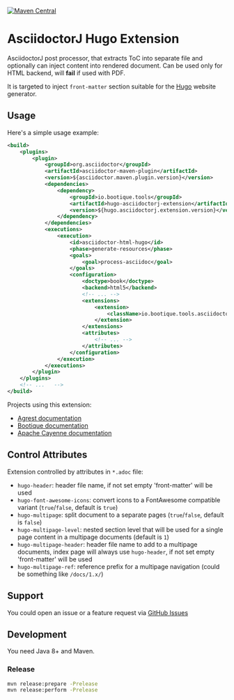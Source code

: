 [![Maven Central](https://img.shields.io/maven-central/v/io.bootique.tools/hugo-asciidoctorj-extension.svg?colorB=brightgreen)](https://search.maven.org/artifact/io.bootique.tools/hugo-asciidoctorj-extension)

# AsciidoctorJ Hugo Extension 

AsciidoctorJ post processor, that extracts ToC into separate file and optionally can inject content into rendered document. 
Can be used only for HTML backend, will **fail** if used with PDF.

It is targeted to inject `front-matter` section suitable for the [Hugo](https://gohugo.io) website generator.

## Usage

Here's a simple usage example:  

```xml
<build>
    <plugins>
        <plugin>
            <groupId>org.asciidoctor</groupId>
            <artifactId>asciidoctor-maven-plugin</artifactId>
            <version>${asciidoctor.maven.plugin.version}</version>
            <dependencies>
                <dependency>
                    <groupId>io.bootique.tools</groupId>
                    <artifactId>hugo-asciidoctorj-extension</artifactId>
                    <version>${hugo.asciidoctorj.extension.version}</version>
                </dependency>
            </dependencies>
            <executions>
                <execution>
                    <id>asciidoctor-html-hugo</id>
                    <phase>generate-resources</phase>
                    <goals>
                        <goal>process-asciidoc</goal>
                    </goals>
                    <configuration>
                        <doctype>book</doctype>
                        <backend>html5</backend>
                        <!-- ... -->
                        <extensions>
                            <extension>
                                <className>io.bootique.tools.asciidoctorj.HugoExtension</className>
                            </extension>
                        </extensions>
                        <attributes>
                            <!-- ... -->
                        </attributes>
                    </configuration>
                </execution>
            </executions>
        </plugin>
    </plugins>
    <!-- ...   -->
</build>
```

Projects using this extension:

- [Agrest documentation](https://github.com/agrestio/agrest-docs)
- [Bootique documentation](https://github.com/bootique/bootique/tree/master/bootique-docs)
- [Apache Cayenne documentation](https://github.com/apache/cayenne/tree/master/docs/asciidoc)

## Control Attributes

Extension controlled by attributes in `*.adoc` file:
- `hugo-header`: header file name, if not set empty 'front-matter' will be used
- `hugo-font-awesome-icons`: convert icons to a FontAwesome compatible variant (`true`/`false`, default is `true`)
- `hugo-multipage`: split document to a separate pages (`true`/`false`, default is `false`)
- `hugo-multipage-level`: nested section level that will be used for a single page content in a multipage documents (default is `1`)
- `hugo-multipage-header`: header file name to add to a multipage documents, index page will always use `hugo-header`, if not set empty 'front-matter' will be used
- `hugo-multipage-ref`: reference prefix for a multipage navigation (could be something like `/docs/1.x/`)

## Support

You could open an issue or a feature request via [GitHub Issues](https://github.com/bootique-tools/hugo-asciidoctorj-extension/issues) 

## Development

You need Java 8+ and Maven.

### Release

```bash
mvn release:prepare -Prelease
mvn release:perform -Prelease
```